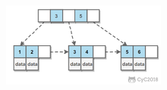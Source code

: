 <div align="center"> <img src="../assets/33576849-9275-47bb-ada7-8ded5f5e7c73.png" width="350px"> </div><br>